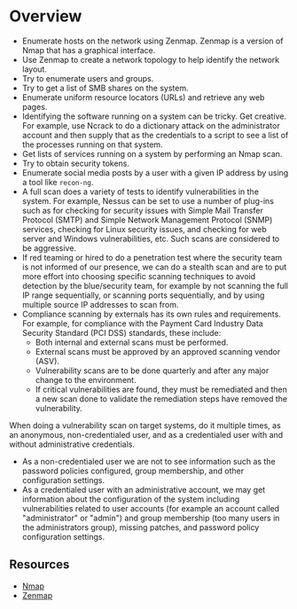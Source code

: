 # Overview

* Enumerate hosts on the network using Zenmap. Zenmap is a version of Nmap that has a graphical interface.
* Use Zenmap to create a network topology to help identify the network layout.
* Try to enumerate users and groups.
* Try to get a list of SMB shares on the system.
* Enumerate uniform resource locators (URLs) and retrieve any web pages.
* Identifying the software running on a system can be tricky. Get creative. For example, use Ncrack to do a dictionary
attack on the administrator account and then supply that as the credentials to a script to see a list of the processes
running on that system.
* Get lists of services running on a system by performing an Nmap scan.
* Try to obtain security tokens.
* Enumerate social media posts by a user with a given IP address by using a tool like `recon-ng`.
* A full scan does a variety of tests to identify vulnerabilities in the system. For example, Nessus can be set to
use a number of plug-ins such as for checking for security issues with Simple Mail Transfer Protocol (SMTP)
and Simple Network Management Protocol (SNMP) services, checking for Linux security issues, and checking for
web server and Windows vulnerabilities, etc. Such scans are considered to be aggressive.
* If red teaming or hired to do a penetration test where the security team is not informed of our presence, we can do
a stealth scan and are to put more effort into choosing specific scanning techniques to avoid detection by the
blue/security team, for example by not scanning the full IP range sequentially, or scanning ports sequentially, and
by using multiple source IP addresses to scan from.
* Compliance scanning by externals has its own rules and requirements. For example, for compliance with the
Payment Card Industry Data Security Standard (PCI DSS) standards, these include:
  * Both internal and external scans must be performed.
  * External scans must be approved by an approved scanning vendor (ASV).
  * Vulnerability scans are to be done quarterly and after any major change to the environment.
  * If critical vulnerabilities are found, they must be remediated and then a new scan done to validate the remediation steps have removed the vulnerability.

When doing a vulnerability scan on target systems, do it multiple times, as an anonymous, non-credentialed
user, and as a credentialed user with and without administrative credentials.

* As a non-credentialed user we are not to see information such as the password policies configured, group
membership, and other configuration settings.
* As a credentialed user with an administrative account, we may get information about the configuration of the
system including vulnerabilities related to user accounts (for example an account called "administrator" or "admin")
and group membership (too many users in the administrators group), missing patches, and password policy configuration
settings.

## Resources

* [Nmap](https://www.kali.org/tools/nmap/)
* [Zenmap](https://www.kali.org/tools/zenmap-kbx/)